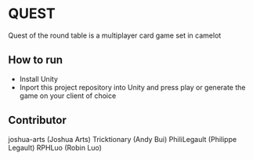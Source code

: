 # QUEST 
Quest of the round table is a multiplayer card game set in camelot 

## How to run
 
- Install Unity 
- Inport this project repository into Unity and press play or generate the game on your client of choice 

## Contributor
 
joshua-arts (Joshua Arts)
Tricktionary (Andy Bui)
PhiliLegault (Philippe Legault)
RPHLuo (Robin Luo)
